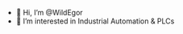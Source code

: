 - 👋 Hi, I’m @WildEgor
- 👀 I’m interested in Industrial Automation & PLCs

<!---
  WildEgor/WildEgor is a ✨ special ✨ repository because its `README.md` (this file) appears on your GitHub profile.
  You can click the Preview link to take a look at your changes.
--->
